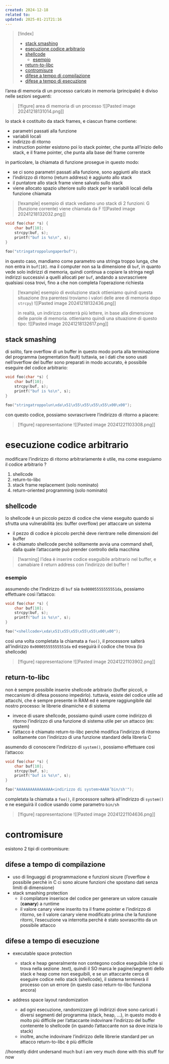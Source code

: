 ```yaml
---
created: 2024-12-18
related to: 
updated: 2025-01-21T21:16
---
```

>[!index]
>
>- [stack smashing](#stack%20smashing)
>- [esecuzione codice arbitrario](#esecuzione%20codice%20arbitrario)
>- [shellcode](#shellcode)
>	- [esempio](#esempio)
>- [return-to-libc](#return-to-libc)
>- [contromisure](#contromisure)
>- [difese a tempo di compilazione](#difese%20a%20tempo%20di%20compilazione)
>- [difese a tempo di esecuzione](#difese%20a%20tempo%20di%20esecuzione)

l’area di memoria di un processo caricato in memoria (principale) è diviso nelle sezioni seguenti:
>[!figure] area di memoria di un processo
![[Pasted image 20241218131014.png]]

lo stack è costituito da stack frames, e ciascun frame contiene:
- parametri passati alla funzione
- variabili locali
- indirizzo di ritorno
- instruction pointer
esistono poi lo stack pointer, che punta all’inizio dello stack, e il frame pointer, che punta alla base del frame corrente

in particolare, la chiamata di funzione prosegue in questo modo:
- se ci sono parametri passati alla funzione, sono aggiunti allo stack
- l’indirizzo di ritorno (return address) è aggiunto allo stack
- il puntatore allo stack frame viene salvato sullo stack
- viene allocato spazio ulteriore sullo stack per le variabili locali della funzione chiamata
>[!example] esempio di stack
vediamo uno stack di 2 funzioni: G (funzione corrente) viene chiamata da F
![[Pasted image 20241218132032.png]]

```c
void foo(char *s) {
	char buf[10];
	strcpy(buf, s);
	printf("buf is %s\n", s);
}

foo("stringatroppolungaperbuf");
```
in questo caso, mandiamo come parametro una stringa troppo lunga, che non entra in `buf[10]`. ma il computer non sa la dimensione di `buf`, in quanto vede solo indirizzi di memoria, quindi continua a copiare la stringa negli indirizzi successivi a quelli allocati per `buf`, andando a sovrascrivere qualsiasi cosa trovi, fino a che non completa l’operazione richiesta
>[!example] esempio di evoluzione stack
>ottieniamo quindi questa situazione (tra parentesi troviamo i valori delle aree di memoria dopo `strcpy`)
![[Pasted image 20241218132436.png]]
>
>in realtà, un indirizzo conterrà più lettere, in base alla dimensione delle parole di memoria. ottieniamo quindi una situazione di questo tipo:
![[Pasted image 20241218132617.png]]

## stack smashing
di solito, fare overflow di un buffer in questo modo porta alla terminazione del programma (segmentation fault)
tuttavia, se i dati che sono usati nell’overflow del buffer sono preparati in modo accurato, è possibile eseguire del codice arbitrario:
```c
void foo(char *s) {
	char buf[10];
	strcpy(buf, s);
	printf("buf is %s\n", s);
}

foo("stringatroppolun\xda\x51\x55\x55\x55\x55\x00\x00");
```

con questo codice, possiamo sovrascrivere l’indirizzo di ritorno a piacere:
>[!figure] rappresentazione
![[Pasted image 20241221103308.png]]
# esecuzione codice arbitrario
modificare l’indirizzo di ritorno arbitrariamente è utile, ma come eseguiamo il codice arbitrario ?
1. shellcode
2. return-to-libc
3. stack frame replacement (solo nominato)
4. return-oriented programming (solo nominato)
## shellcode
lo shellcode è un piccolo pezzo di codice che viene eseguito quando si sfrutta una vulnerabilità (es: buffer overflow) per attaccare un sistema
- il pezzo di codice è piccolo perchè deve rientrare nelle dimensioni del buffer
- è chiamato shellcode perchè solitamente avvia una command shell, dalla quale l’attaccante può prender controllo della macchina
>[!warning] l’idea è inserire codice eseguibile arbitrario nel buffer, e camabiare il return address con l’indirizzo del buffer !

### esempio
assumendo che l’indirizzo di `buf` sia `0x00005555555551da`, possiamo effettuare così l’attacco:
```c
void foo(char *s) {
	char buf[10];
	strcpy(buf, s);
	printf("buf is %s\n", s);
}

foo("<shellcode>\xda\x51\x55\x55\x55\x55\x00\x00");
```

così una volta completata la chiamata a `foo()`, il processore salterà all’indirizzo `0x00005555555551da` ed eseguirà il codice che trova (lo shellcode)
>[!figure] rappresentazione
![[Pasted image 20241221103902.png]]
## return-to-libc
non è sempre possibile inserire shellcode arbitrario (buffer piccoli, o meccanismi di difesa possono impedirlo). tuttavia, esiste del codice utile ad attacchi, che è sempre presente in RAM ed è sempre raggiungibile dal nostro processo: le librerie dinamiche e di sistema
- invece di usare shellcode, possiamo quindi usare come indirizzo di ritorno l’indirizzo di una funzione di sistema utile per un attacco (es: system)
- l’attacco è chiamato return-to-libc perchè modifica l’indirizzo di ritorno solitamente con l’indirizzo di una funzione standard della libreria C

asumendo di conoscere l’indirizzo di `system()`, possiamo effettuare così l’attacco:
```c
void foo(char *s) {
	char buf[10];
	strcpy(buf, s);
	printf("buf is %s\n", s);
}

foo("AAAAAAAAAAAAAAAA<indirizzo di system>AAAA’bin/sh'");
```

completata la chiamata a `foo()`, il processore salterà all’indirizzo di `system()` e ne eseguirà il codice usando come parametro `bin/sh`
>[!figure] rappresentazione
![[Pasted image 20241221104636.png]]
# contromisure
esistono 2 tipi di contromisure:
## difese a tempo di compilazione
- uso di linguaggi di programmazione e funzioni sicure (l’overflow è possibile perchè in C ci sono alcune funzioni che spostano dati senza limiti di dimensione)
- stack smashing protection
	- il compilatore inserisce del codice per generare un valore casuale (**canary**) a runtime
	- il valore canary viene inserito tra il frame pointer e l’indirizzo di ritorno, se il valore canary viene modificato prima che la funzione ritorni, l’esecuzione va interrotta perchè è stato sovrascritto da un possibile attacco
## difese a tempo di esecuzione
- executable space protection
	- stack e heap generalmente non contegono codice eseguibile (che si trova nella sezione .text), quindi il SO marca le pagine/segmenti dello stack e heap come non eseguibili, e se un attaccante cerca di eseguire codice nello stack (shellcode), il sistema terminerà il processo con un errore (in questo caso return-to-libc funziona ancora)

- address space layout randomization
	- ad ogni esecuzione, randomizzare gli indirizzi dove sono caricati i diversi segmenti del programma (stack, heap, …), in questo modo è molto più difficile per l’attaccante indovinare l’indirizzo del buffer contenente lo shellcode (in quando l’attaccante non sa dove inizia lo stack)
	- inoltre, anche indovinare l’indirizzo delle librerie standard  per un attacco return-to-libc è più difficile

//honestly didnt undersand much but i am very much done with this stuff for now
